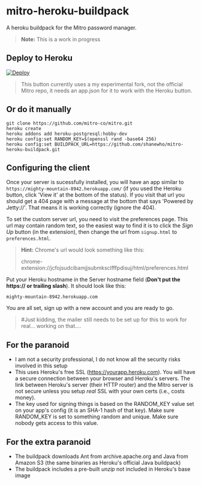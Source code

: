 mitro-heroku-buildpack
======================
A heroku buildpack for the Mitro password manager.

> **Note:** This is a work in progress

## Deploy to Heroku
[![Deploy](https://www.herokucdn.com/deploy/button.png)](https://heroku.com/deploy?template=https://github.com/shanewho/mitro/tree/heroku-button)

> This button currently uses a my experimental fork, not the official Mitro repo, it needs an app.json for it to work with the Heroku button.

## Or do it manually

```
git clone https://github.com/mitro-co/mitro.git
heroku create
heroku addons add heroku-postgresql:hobby-dev
heroku config:set RANDOM_KEY=$(openssl rand -base64 256)
heroku config:set BUILDPACK_URL=https://github.com/shanewho/mitro-heroku-buildpack.git
```

## Configuring the client
Once your server is sucessfully installed, you will have an app similar to `https://mighty-mountain-8942.herokuapp.com/` (if you used the Heroku button, click 'View it' at the bottom of the status). If you visit that url you should get a 404 page with a message at the bottom that says 'Powered by Jetty://'. That means it is working correctly (ignore the 404).

To set the custom server url, you need to visit the preferences page. This url may contain random text, so the easiest way to find it is to click the _Sign Up_ button (in the extension), then change the url from `signup.html` to `preferences.html`. 

> **Hint:** Chrome's url would look something like this: 
>
> chrome-extension://jcfojsudcibamjjsubmksclfffpdisuj/html/preferences.html

Put your Heroku hostname in the Server hostname field (**Don't put the https:// or trailing slash**). It should look like this: 

`mighty-mountain-8942.herokuapp.com`

You are all set, sign up with a new account and you are ready to go.

> #Just kidding, the mailer still needs to be set up for this to work for real... working on that....

## For the paranoid

- I am not a security professional, I do not know all the security risks involved in this setup
- This uses Heroku's free SSL (https://yourapp.heroku.com). You will have a secure connection between your browser and Heroku's servers. The link between Heroku's server (their HTTP router) and the Mitro server is not secure unless you setup *real* SSL with your own certs (i.e., costs money).
- The key used for signing things is based on the RANDOM_KEY value set on your app's config (it is an SHA-1 hash of that key). Make sure RANDOM_KEY is set to something random and unique. Make sure nobody gets access to this value.


## For the extra paranoid

- The buildpack downloads Ant from archive.apache.org and Java from Amazon S3 (the same binaries as Heroku's official Java buildpack)
- The buildpack includes a pre-built *unzip* not included in Heroku's base image
